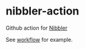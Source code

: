# nibbler-action

Github action for [Nibbler](https://github.com/nordseth/Nibbler)

See [workflow](.github/workflows/nibbler.yaml) for example.